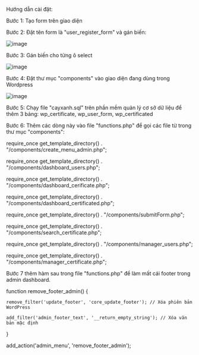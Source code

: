 Hướng dẫn cài đặt:

Bước 1: Tạo form trên giao diện

Bước 2: Đặt tên form là "user_register_form" và gán biến:

![image](https://github.com/user-attachments/assets/0aeaa4e3-8350-4406-9261-d01db29a4238)

Bước 3: Gán biến cho từng ô select

![image](https://github.com/user-attachments/assets/55f0d090-31fe-43f7-8125-f3eff3ff9a1b)

Bước 4: Đặt thư mục "components" vào giao diện đang dùng trong Wordpress

![image](https://github.com/user-attachments/assets/634eb161-4999-40ec-8690-e1f97f4844ef)

Bước 5: Chạy file "cayxanh.sql" trên phần mềm quản lý cơ sở dữ liệu để thêm 3 bảng: wp_certificate, wp_user_form, wp_certificated

Bước 6: Thêm các dòng này vào file "functions.php" để gọi các file từ trong thư mục "components":

require_once get_template_directory() . "/components/create_menu_admin.php";

require_once get_template_directory() . "/components/dashboard_users.php";

require_once get_template_directory() . "/components/dashboard_cerificate.php";

require_once get_template_directory() . "/components/dashboard_certificated.php";

require_once get_template_directory() . "/components/submitForm.php";

require_once get_template_directory() . "/components/search_certificate.php";

require_once get_template_directory() . "/components/manager_users.php";

require_once get_template_directory() . "/components/manager_certificate.php";

Bước 7 thêm hàm sau trong file "functions.php" để làm mất cái footer trong admin dashboard.

function remove_footer_admin() {

    remove_filter('update_footer', 'core_update_footer'); // Xóa phiên bản WordPress
    
    add_filter('admin_footer_text', '__return_empty_string'); // Xóa văn bản mặc định
    
}

add_action('admin_menu', 'remove_footer_admin');
